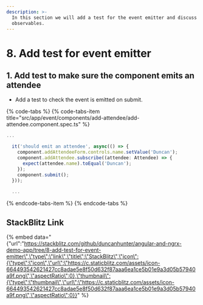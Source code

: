 ```yaml
---
description: >-
  In this section we will add a test for the event emitter and discuss
  observables.
---
```


# 8. Add test for event emitter

## 1. Add test to make sure the component emits an attendee

* Add a test to check the event is emitted on submit.

{% code-tabs %}
{% code-tabs-item title="src/app/event/components/add-attendee/add-attendee.component.spec.ts" %}
```typescript
...

  it('should emit an attendee', async(() => {
    component.addAttendeeForm.controls.name.setValue('Duncan');
    component.addAttendee.subscribe((attendee: Attendee) => {
      expect(attendee.name).toEqual('Duncan');
    });
    component.submit();
  }));
  
  ...

```
{% endcode-tabs-item %}
{% endcode-tabs %}

## StackBlitz Link

{% embed data="{\"url\":\"https://stackblitz.com/github/duncanhunter/angular-and-ngrx-demo-app/tree/8-add-test-for-event-emitter\",\"type\":\"link\",\"title\":\"StackBlitz\",\"icon\":{\"type\":\"icon\",\"url\":\"https://c.staticblitz.com/assets/icon-664493542621427cc8adae5e8f50d632f87aaa6ea1ce5b01e9a3d05b57940a9f.png\",\"aspectRatio\":0},\"thumbnail\":{\"type\":\"thumbnail\",\"url\":\"https://c.staticblitz.com/assets/icon-664493542621427cc8adae5e8f50d632f87aaa6ea1ce5b01e9a3d05b57940a9f.png\",\"aspectRatio\":0}}" %}



